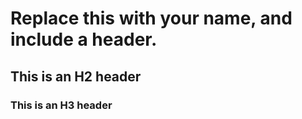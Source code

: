# Replace this with your name, and include a header.
## This is an H2 header
### This is an H3 header
